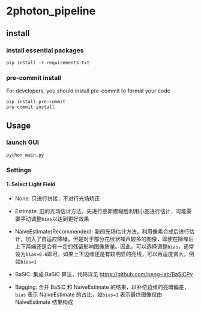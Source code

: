 # 2photon_pipeline

## install
### install essential packages
```
pip install -r requirements.txt
```
### pre-commit install
For developers, you should install pre-commit to format your code
```
pip install pre-commit
pre-commit install
```
## Usage
### launch GUI
```
python main.py
```
### Settings
#### 1. Select Light Field
 - None: 只进行拼接，不进行光场矫正

 - Estimate: 旧的光场估计方法，先进行高斯模糊后利用小图进行估计，可能需要手动调整`bias`以达到更好效果

 - NaiveEstimate(Recommended): 新的光场估计方法，利用像素合成后进行估计，加入了自适应降噪，但是对于部分花纹状噪声较多的图像，即使在降噪后上下两端还是会有一定的残留影响图像质量。因此，可以选择调整`bias`，通常设为`bias=0.6`即可，如果上下边缘还是有较明显的亮线，可以再适度调大，例如`bias=1`

 - BaSiC: 集成 BaSiC 算法，代码详见 https://github.com/peng-lab/BaSiCPy

 - Bagging: 合并 BaSiC 和 NaiveEstimate 的结果，以补偿边缘的亮暗偏差，`bias` 表示 NaiveEstimate 的占比，如`bias=1` 表示最终图像仅由 NaiveEstimate 结果构成
